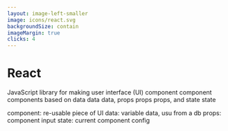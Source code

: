 ```yaml
---
layout: image-left-smaller
image: icons/react.svg
backgroundSize: contain
imageMargin: true
clicks: 4
---
```


# React


<p>JavaScript library for making user interface (UI) 
<span v-click="[1, 2]" class="featured-2">component</span>
<span v-click-hide="1">component</span>
<span v-click="2">component</span>s based on 
<span v-click-hide="2">data</span>
<span v-click="[2, 3]" class="featured-2">data</span>
<span v-click="[3, 5]">data</span>,  
<span v-click-hide="3">props</span>
<span v-click="[3, 4]" class="featured-2">props</span>
<span v-click="4">props</span>, and
<span v-click="4" class="featured-2">state</span>
<span v-click-hide="4">state</span>
</p>


<IconBullet v-click="1" icon="icons/blocks-orange.svg"><span class="featured-2">component</span>: re-usable piece of UI</IconBullet>
<IconBullet v-click="2" icon="icons/database-orange.svg"><span class="featured-2">data</span>: variable data, usu from a db</IconBullet>
<IconBullet v-click="3" icon="icons/toggle-right-orange.svg"><span class="featured-2">props</span>: component input</IconBullet>
<IconBullet v-click="4" icon="icons/toggle-right-orange.svg"><span class="featured-2">state</span>: current component config</IconBullet>
